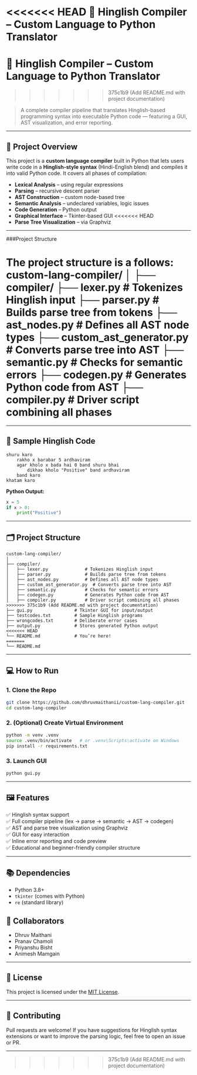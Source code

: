 <<<<<<< HEAD
🧠 Hinglish Compiler – Custom Language to Python Translator
=======
# 🧠 Hinglish Compiler – Custom Language to Python Translator
>>>>>>> 375c1b9 (Add README.md with project documentation)

> A complete compiler pipeline that translates Hinglish-based programming syntax into executable Python code — featuring a GUI, AST visualization, and error reporting.

---

## 📌 Project Overview

This project is a **custom language compiler** built in Python that lets users write code in a **Hinglish-style syntax** (Hindi-English blend) and compiles it into valid Python code. It covers all phases of compilation:

- **Lexical Analysis** – using regular expressions
- **Parsing** – recursive descent parser
- **AST Construction** – custom node-based tree
- **Semantic Analysis** – undeclared variables, logic issues
- **Code Generation** – Python output
- **Graphical Interface** – Tkinter-based GUI
<<<<<<< HEAD
- **Parse Tree Visualization** – via Graphviz

---

###Project Structure

The project structure is a follows:
custom-lang-compiler/
│
├── compiler/
├── lexer.py              # Tokenizes Hinglish input
├── parser.py             # Builds parse tree from tokens
├── ast_nodes.py          # Defines all AST node types
├── custom_ast_generator.py  # Converts parse tree into AST
├── semantic.py           # Checks for semantic errors
├── codegen.py            # Generates Python code from AST
├── compiler.py           # Driver script combining all phases
=======

---

## 🧪 Sample Hinglish Code

```hinglish
shuru karo
    rakho x barabar 5 ardhaviram
    agar kholo x bada hai 0 band shuru bhai
        dikhao kholo "Positive" band ardhaviram
    band karo
khatam karo
```

**Python Output:**
```python
x = 5
if x > 0:
    print("Positive")
```

---

## 🗂️ Project Structure

```
custom-lang-compiler/
│
├── compiler/
│   ├── lexer.py              # Tokenizes Hinglish input
│   ├── parser.py             # Builds parse tree from tokens
│   ├── ast_nodes.py          # Defines all AST node types
│   ├── custom_ast_generator.py  # Converts parse tree into AST
│   ├── semantic.py           # Checks for semantic errors
│   ├── codegen.py            # Generates Python code from AST
│   ├── compiler.py           # Driver script combining all phases
>>>>>>> 375c1b9 (Add README.md with project documentation)
├── gui.py                # Tkinter GUI for input/output
├── testcodes.txt         # Sample Hinglish programs
├── wrongcodes.txt        # Deliberate error cases
├── output.py             # Stores generated Python output
<<<<<<< HEAD
└── README.md             # You’re here!
=======
└── README.md             
```

---

## 💻 How to Run

### 1. Clone the Repo

```bash
git clone https://github.com/dhruvmaithanii/custom-lang-compiler.git
cd custom-lang-compiler
```

### 2. (Optional) Create Virtual Environment

```bash
python -m venv .venv
source .venv/bin/activate   # or .venv\Scripts\activate on Windows
pip install -r requirements.txt
```

### 3. Launch GUI

```bash
python gui.py
```

---

## 🖼️ Features

✅ Hinglish syntax support  
✅ Full compiler pipeline (lex → parse → semantic → AST → codegen)  
✅ AST and parse tree visualization using Graphviz  
✅ GUI for easy interaction  
✅ Inline error reporting and code preview  
✅ Educational and beginner-friendly compiler structure

---

## 📚 Dependencies

- Python 3.8+
- `tkinter` (comes with Python)
- `re` (standard library)

## 🤝 Collaborators

- Dhruv Maithani  
- Pranav Chamoli  
- Priyanshu Bisht
- Animesh Mamgain

---

## 📜 License

This project is licensed under the [MIT License](LICENSE).

---

## 🙌 Contributing

Pull requests are welcome! If you have suggestions for Hinglish syntax extensions or want to improve the parsing logic, feel free to open an issue or PR.

---
>>>>>>> 375c1b9 (Add README.md with project documentation)
